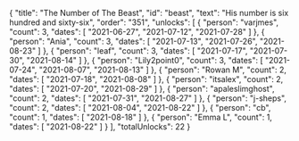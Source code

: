 {
  "title": "The Number of The Beast",
  "id": "beast",
  "text": "His number is six hundred and sixty-six",
  "order": "351",
  "unlocks": [
    {
      "person": "varjmes",
      "count": 3,
      "dates": [
        "2021-06-27",
        "2021-07-12",
        "2021-07-28"
      ]
    },
    {
      "person": "Ania",
      "count": 3,
      "dates": [
        "2021-07-13",
        "2021-07-26",
        "2021-08-23"
      ]
    },
    {
      "person": "leaf",
      "count": 3,
      "dates": [
        "2021-07-17",
        "2021-07-30",
        "2021-08-14"
      ]
    },
    {
      "person": "Lily2point0",
      "count": 3,
      "dates": [
        "2021-07-24",
        "2021-08-07",
        "2021-08-13"
      ]
    },
    {
      "person": "Rowan M",
      "count": 2,
      "dates": [
        "2021-07-18",
        "2021-08-08"
      ]
    },
    {
      "person": "itsalex",
      "count": 2,
      "dates": [
        "2021-07-20",
        "2021-08-29"
      ]
    },
    {
      "person": "apaleslimghost",
      "count": 2,
      "dates": [
        "2021-07-31",
        "2021-08-27"
      ]
    },
    {
      "person": "j-sheps",
      "count": 2,
      "dates": [
        "2021-08-04",
        "2021-08-22"
      ]
    },
    {
      "person": "cb",
      "count": 1,
      "dates": [
        "2021-08-18"
      ]
    },
    {
      "person": "Emma L",
      "count": 1,
      "dates": [
        "2021-08-22"
      ]
    }
  ],
  "totalUnlocks": 22
}